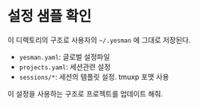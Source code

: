 # 설정 샘플 확인

이 디렉토리의 구조로 사용자의 `~/.yesman` 에 그대로 저장된다.

- `yesman.yaml`: 글로벌 설정파일
- `projects.yaml`: 세션관련 설정
- `sessions/*`: 세션의 템플릿 설정. tmuxp 포맷 사용

이 설정을 사용하는 구조로 프로젝트를 업데이트 해줘.